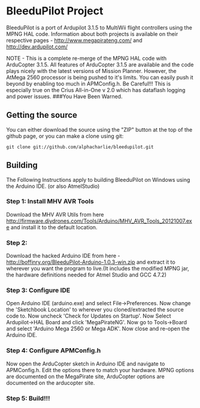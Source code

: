 # BleeduPilot Project

BleeduPilot is a port of Ardupilot 3.1.5 to MultiWii flight controllers using the MPNG HAL code. Information 
about both projects is available on their respective pages - 
http://www.megapirateng.com/ and http://dev.ardupilot.com/

NOTE - This is a complete re-merge of the MPNG HAL code with ArduCopter 3.1.5. All features of ArduCopter 3.1.5 
are available and the code plays nicely with the latest versions of Mission Planner. However, the AtMega 2560 processor is being 
pushed to it's limits. You can easily push it beyond by enabling too much in APMConfig.h. Be Careful!!! This is especially true on the Crius All-in-One v 2.0 which has 
dataflash logging and power issues.
###You Have Been Warned.

## Getting the source

You can either download the source using the "ZIP" button at the top
of the github page, or you can make a clone using git:

```
git clone git://github.com/alphacharlie/bleedupilot.git
```

## Building
The Following Instructions apply to building BleeduPilot on Windows using the Arduino IDE. (or also AtmelStudio)
### Step 1: Install MHV AVR Tools
Download the MHV AVR Utils from here http://firmware.diydrones.com/Tools/Arduino/MHV_AVR_Tools_20121007.exe and 
install it to the default location.
### Step 2: 
Download the hacked Arduino IDE from here - http://boffinry.org/BleeduPilot-Arduino-1.0.3-win.zip and extract it to wherever you want the 
program to live.(It includes the modified MPNG jar, the hardware definitions needed for Atmel Studio and GCC 4.7.2)
### Step 3: Configure IDE
Open Arduino IDE (arduino.exe) and select File->Preferences. Now change the 'Sketchbook Location' to wherever you cloned/extracted the 
source code to. Now uncheck 'Check for Updates on Startup'. Now Select Ardupilot->HAL Board and click 'MegaPirateNG'. Now go to 
Tools->Board and select 'Arduino Mega 2560 or Mega ADK'. Now close and re-open the Arduino IDE.
### Step 4: Configure APMConfig.h
Now open the ArduCopter sketch in Arduino IDE and navigate to APMConfig.h. Edit the options there to match your hardware. MPNG options are 
documented on the MegaPirate site, ArduCopter options are documented on the arducopter site. 
### Step 5: Build!!!


